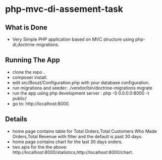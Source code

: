 # php-mvc-di-assement-task
## What is Done

- Very Simple PHP application based on MVC structure using php-di,doctrine-migrations.

## Running The App
- clone the repo .
- composer install.
- edit src/Boozt/Configuration.php with your database configuration.
- run migrations and seeder: ./vendor/bin/doctrine-migrations migrate
- run the app using php development server : php -S 0.0.0.0:8000 -t public/
- go to: http://localhost:8000.


## Details
- home page contains table for Total Orders,Total Customers Who Made Orders,Total Revenue with filter and the default is past 30 days.
- home page contains chart for the last 30 days orders.
- two apis for the the above: http://localhost:8000/statistics,http://localhost:8000/chart.
